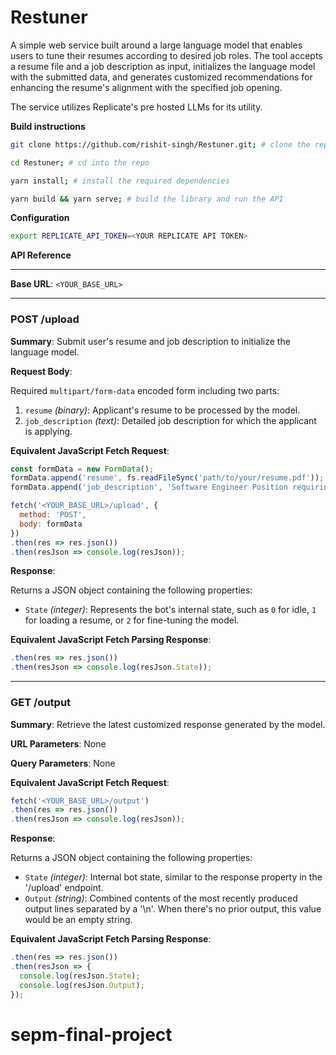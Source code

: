 # Restuner

A simple web service built around a large language model that enables users to tune their resumes according to desired job roles. The tool accepts a resume file and a job description as input, initializes the language model with the submitted data, and generates customized recommendations for enhancing the resume's alignment with the specified job opening.

The service utilizes Replicate's pre hosted LLMs for its utility.

**Build instructions**

``` bash
git clone https://github.com/rishit-singh/Restuner.git; # clone the repo

cd Restuner; # cd into the repo

yarn install; # install the required dependencies

yarn build && yarn serve; # build the library and run the API
```

**Configuration**
```bash
export REPLICATE_API_TOKEN=<YOUR REPLICATE API TOKEN>
```

**API Reference**

---
**Base URL**: `<YOUR_BASE_URL>`

---

### POST /upload

**Summary**: Submit user's resume and job description to initialize the language model.

**Request Body**:

Required `multipart/form-data` encoded form including two parts:

1. `resume` *(binary)*: Applicant's resume to be processed by the model.
2. `job_description` *(text)*: Detailed job description for which the applicant is applying.

**Equivalent JavaScript Fetch Request**:

```javascript
const formData = new FormData();
formData.append('resume', fs.readFileSync('path/to/your/resume.pdf'));
formData.append('job_description', 'Software Engineer Position requiring expertise in React and Python.');

fetch('<YOUR_BASE_URL>/upload', {
  method: 'POST',
  body: formData
})
.then(res => res.json())
.then(resJson => console.log(resJson));
```

**Response**:

Returns a JSON object containing the following properties:

- `State` *(integer)*: Represents the bot's internal state, such as `0` for idle, `1` for loading a resume, or `2` for fine-tuning the model.

**Equivalent JavaScript Fetch Parsing Response**:

```javascript
.then(res => res.json())
.then(resJson => console.log(resJson.State));
```

---

### GET /output

**Summary**: Retrieve the latest customized response generated by the model.

**URL Parameters**: None

**Query Parameters**: None

**Equivalent JavaScript Fetch Request**:

```javascript
fetch('<YOUR_BASE_URL>/output')
.then(res => res.json())
.then(resJson => console.log(resJson));
```

**Response**:

Returns a JSON object containing the following properties:

- `State` *(integer)*: Internal bot state, similar to the response property in the '/upload' endpoint.
- `Output` *(string)*: Combined contents of the most recently produced output lines separated by a '\n'. When there's no prior output, this value would be an empty string.

**Equivalent JavaScript Fetch Parsing Response**:

```javascript
.then(res => res.json())
.then(resJson => {
  console.log(resJson.State);
  console.log(resJson.Output);
});
```
# sepm-final-project
